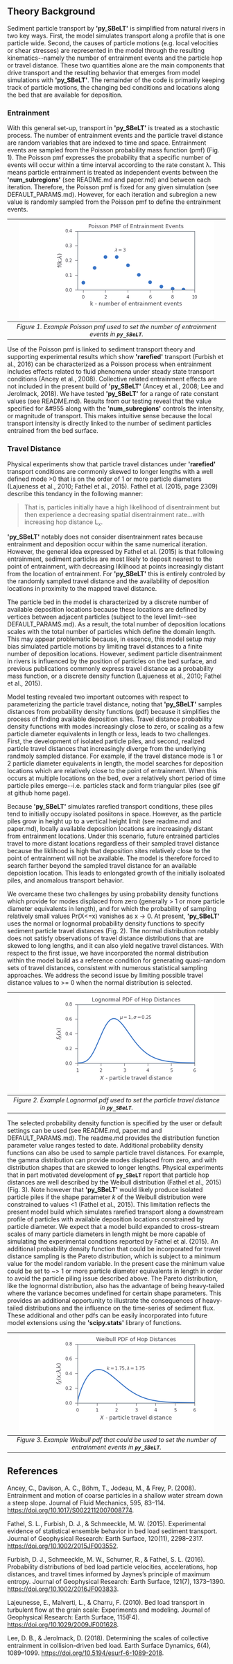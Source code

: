 ## Theory Background

Sediment particle transport by **'py_SBeLT'** is simplified from natural rivers in two key ways. First, the model simulates transport along a profile 
that is one particle wide. Second, the causes of particle motions (e.g. local velocities or shear stresses) are represented in the model through the 
resulting kinematics--namely the number of entrainment events and the particle hop or travel distance. These two quantities alone are the main components 
that drive transport and the resulting behavior that emerges from model simulations with **'py_SBeLT'**. The remainder of the code is primarily keeping 
track of particle motions, the changing bed conditions and locations along the bed that are available for deposition. 

### Entrainment

With this general set-up, transport in **'py_SBeLT'** is treated as a stochastic process. The number of entrainment events and the particle travel 
distance are random variables that are indexed to time and space. Entrainment events are sampled from the Poisson probability mass function (pmf) (Fig. 
1). The Poisson pmf expresses the probability that a specific number of events will occur within a time interval according to the rate constant &#955;. 
This means particle entrainment is treated as independent events between the **'num_subregions'** (see README.md and paper.md) and between each 
iteration. Therefore, the Poisson pmf is fixed for any given simulation (see DEFAULT_PARAMS.md). However, for each iteration and subregion a new value is 
randomly sampled from the Poisson pmf to define the entrainment events. 

|![Image](/figures/poisson.png)
|:--:| 
| *Figure 1. Example Poisson pmf used to set the number of entrainment events in **`py_SBeLT`**.* |

Use of the Poisson pmf is linked to sediment transport theory and supporting experimental results which show **'rarefied'** transport (Furbish et al., 
2016) can be characterized as a Poisson process when entrainment includes effects related to fluid phenomena under steady state transport conditions
(Ancey et al., 2008). Collective related entrainment effects are not included in the present build of **'py_SBeLT'** (Ancey et al., 2008; Lee and
Jerolmack, 2018). We have tested **'py_SBeLT'** for a range of rate constant values (see README.md). Results from our testing reveal that the value
specified for &#955 along with the **'num_subregions'** controls the intensity, or magnitude of transport. This makes intuitive sense because the local transport intensity is directly linked to the number of sediment particles entrained from the bed surface.

### Travel Distance

Physical experiments show that particle travel distances under **'rarefied'** transport conditions are commonly skewed to longer lengths with a 
well defined mode >0 that is on the order of 1 or more particle diameters (Lajueness et al., 2010; Fathel et al., 2015). Fathel et al. (2015, page 2309) 
describe this tendancy in the following manner:

> That is, particles initially have a high likelihood of disentrainment but then experience a decreasing spatial disentrainment rate...with increasing 
> hop distance L<sub>x</sub>.

**'py_SBeLT'** notably does not consider disentrainment rates because entrainment and deposition occur within the same numerical iteration. However, the 
general idea expressed by Fathel et al. (2015) is that following entrainment, sediment particles are most likely to deposit nearest to the point of 
entrainment, with decreasing liklihood at points increasingly distant from the location of entrainment. For **'py_SBeLT'** this is entirely controled by 
the randomly sampled travel distance and the availability of deposition locations in proximity to the mapped travel distance. 

The particle bed in the model is characterized by a discrete number of available deposition locations because these locations are defined by vertices 
between adjacent particles (subject to the level limit--see DEFAULT_PARAMS.md). As a result, the total number of deposition locations scales 
with the total number of particles which define the domain length. This may appear problematic because, in essence, this model setup may bias simulated 
particle motions by limiting travel distances to a finite number of deposition locations. However, sediment particle disentrainment in rivers is 
influenced by the position of particles on the bed surface, and previous publications commonly express travel distance as a probability mass function, 
or a discrete density function (Lajueness et al., 2010; Fathel et al., 2015). 

Model testing revealed two important outcomes with respect to parameterizing the particle travel distance, noting that **'py_SBeLT'** samples distances 
from probability density functions (pdf) because it simplifies the process of finding available deposition sites. Travel distance probability density 
functions with modes increasingly close to zero, or scaling as a few particle diameter equivalents in length or less, leads to two challenges. First, the 
development of isolated particle piles, and second, realized particle travel distances that increasingly diverge from the underlying randmoly sampled 
distance. For example, if the travel distance mode is 1 or 2 particle diameter equivalents in length, the model searches for deposition locations which 
are relatively close to the point of entrainment. When this occurs at multiple locations on the bed, over a relatively short period of time particle
piles emerge--i.e. particles stack and form triangular piles (see gif at github home page). 

Because **'py_SBeLT'** simulates rarefied transport conditions, these piles tend to initially occupy isolated posiitons in space. However, as the 
particle piles grow in height up to a vertical height limit (see readme.md and paper.md), locally available deposition locations are increasingly distant 
from entrainment locations. Under this scenario, future entrained particles travel to more distant locations regardless of their sampled travel distance 
because the liklihood is high that deposition sites relatively close to the point of entrainment will not be available. The model is therefore forced to 
search farther beyond the sampled travel distance for an available depoistion location. This leads to enlongated growth of the initially isoloated piles, 
and anomalous transport behavior. 

We overcame these two challenges by using probability density functions which provide for modes displaced from zero (generally > 1 or more particle 
diameter equivalents in length), and for which the probability of sampling relatively small values Pr(X<=x) vanishes as x &#8594; 0. At present, 
**'py_SBeLT'** uses the normal or lognormal probability density functions to specify sediment particle travel distances (Fig. 2). The normal distribution 
notably does not satisfy observations of travel distance distributions that are skewed to long lengths, and it can also yield negative travel distances.
With respect to the first issue, we have incorporated the normal distribution within the model build as a reference condition for generating
quasi-random sets of travel distances, consistent with numerous statistical sampling approaches. We address the second issue by limiting possible travel
distance values to >= 0 when the normal distribution is selected.

|![Image](/figures/lognormal.png)
|:--:| 
| *Figure 2. Example Lognormal pdf used to set the particle travel distance in **`py_SBeLT`**.* |

The selected probability density function is specified by the user or default settings can be used (see README.md, paper.md and DEFAULT_PARAMS.md).
The readme.md provides the distribution function parameter value ranges tested to date. Additional probability density functions can also be used to 
sample particle travel distances. For example, the gamma distribution can provide modes displaced from zero, and with distribution shapes that are 
skewed to longer lengths. Physical experiments that in part motivated development of **`py_SBeLT`** report that particle hop distances are 
well described by the Weibull distribution (Fathel et al., 2015)(Fig. 3). Note however that **'py_SBeLT'** would likely produce isolated particle piles 
if the shape parameter *k* of the Weibull distribution were constrained to values <1 (Fathel et al., 2015). This limitation reflects the present model
build which simulates rarefied transport along a downstream profile of particles with available deposition locations constrained by particle diameter. We 
expect that a model build expanded to cross-stream scales of many particle diameters in length might be more capable of simulating the experimental 
conditions reported by Fathel et al. (2015). An additional probability density function that could be incorporated for travel distance sampling is the 
Pareto distribution, which is subject to a minimum value for the model random variable. In the present case the minimum value could be set to ~> 1 or 
more particle diameter equivalents in length in order to avoid the particle piling issue described above. The Pareto distribution, like the lognormal 
distribution, also has the advantage of being heavy-tailed where the variance becomes undefined for certain shape parameters. This provides an 
additional opportunity to illustrate the consequences of heavy-tailed distributions and the influence on the time-series of sediment flux. These 
additional and other pdfs can be easily incorporated into future model extensions using the **'scipy.stats'** library of functions.

|![Image](/figures/weibull.png)
|:--:| 
| *Figure 3. Example Weibull pdf that could be used to set the number of entrainment events in **`py_SBeLT`**.* |

## References

Ancey, C., Davison, A. C., Böhm, T., Jodeau, M., & Frey, P. (2008). Entrainment and motion of coarse particles in a shallow water stream down a steep 
slope. Journal of Fluid Mechanics, 595, 83–114. https://doi.org/10.1017/S0022112007008774.

Fathel, S. L., Furbish, D. J., & Schmeeckle, M. W. (2015). Experimental evidence of statistical ensemble behavior in bed load sediment transport. Journal 
of Geophysical Research: Earth Surface, 120(11), 2298–2317. https://doi.org/10.1002/2015JF003552.

Furbish, D. J., Schmeeckle, M. W., Schumer, R., & Fathel, S. L. (2016). Probability distributions of bed load particle velocities, accelerations, hop 
distances, and travel times informed by Jaynes’s principle of maximum entropy. Journal of Geophysical Research: Earth Surface, 121(7), 1373–1390. 
https://doi.org/10.1002/2016JF003833.

Lajeunesse, E., Malverti, L., & Charru, F. (2010). Bed load transport in turbulent flow at the grain scale: Experiments and modeling. Journal of 
Geophysical Research: Earth Surface, 115(F4). https://doi.org/10.1029/2009JF001628.

Lee, D. B., & Jerolmack, D. (2018). Determining the scales of collective entrainment in collision-driven bed load. Earth Surface Dynamics, 6(4), 
1089–1099. https://doi.org/10.5194/esurf-6-1089-2018.
